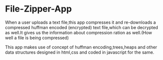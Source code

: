 # File-Zipper-App

When a user uploads a text file,this app compresses it and re-downloads a compressed huffman encoded (encrypted) text file,which can be decrypted as well.It gives us the information about compression ration as well.(How well a file is being compressed)

This app makes use of concept of huffman encoding,trees,heaps and other data structures designed in html,css and coded in javascript for the same.
